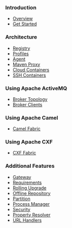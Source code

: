 ### Introduction

* <a href="overview.md">Overview</a>
* <a href="getStarted.md">Get Started</a>

### Architecture

* <a href="registry.md">Registry</a>
* <a href="profiles.md">Profiles</a>
* <a href="agent.md">Agent</a>
* <a href="mavenProxy.md">Maven Proxy</a>
* <a href="cloudContainers.md">Cloud Containers</a>
* <a href="sshContainers.md">SSH Containers</a>

### Using Apache ActiveMQ

* <a href="brokerTopology.md">Broker Topology</a>
* <a href="brokerClients.md">Broker Clients</a>

### Using Apache Camel

* <a href="camelFabric.md">Camel Fabric</a>

### Using Apache CXF

* <a href="cxfFabric.md">CXF Fabric</a>

### Additional Features

* <a href="gateway.md">Gateway</a>
* <a href="requirements.md">Requirements</a>
* <a href="rollingUpgrade.md">Rolling Upgrade</a>
* <a href="offlineRepo.md">Offline Repository</a>
* <a href="partition.md">Partition</a>
* <a href="processManager.md">Process Manager</a>
* <a href="security.md">Security</a>
* <a href="propertyResolver.md">Property Resolver</a>
* <a href="urlHandlers.md">URL Handlers</a>
